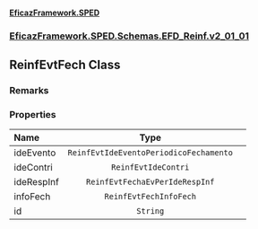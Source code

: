 #### [EficazFramework.SPED](EficazFrameworkSPED.md 'EficazFramework SPED')
### [EficazFramework.SPED.Schemas.EFD_Reinf.v2_01_01](EficazFramework.SPED.Schemas.EFD_Reinf.v2_01_01.md 'EficazFramework.SPED.Schemas.EFD_Reinf.v2_01_01')

## ReinfEvtFech Class

### Remarks
### Properties

| Name | Type | |
| :--- | :---: | :--- |
| ideEvento | `ReinfEvtIdeEventoPeriodicoFechamento` |  |
| ideContri | `ReinfEvtIdeContri` |  |
| ideRespInf | `ReinfEvtFechaEvPerIdeRespInf` |  |
| infoFech | `ReinfEvtFechInfoFech` |  |
| id | `String` |  |
